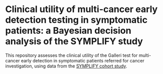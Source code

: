 # Clinical utility of multi-cancer early detection testing in symptomatic patients: a Bayesian decision analysis of the SYMPLIFY study
This repository assesses the clinical utility of the Galleri test for multi-cancer early detection in symptomatic patients referred for cancer investigation, using data from the [SYMPLIFY cohort study](https://doi.org/10.1016/S1470-2045(23)00277-2).

